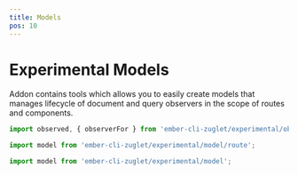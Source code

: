 ```yaml
---
title: Models
pos: 10
---
```


# Experimental Models

Addon contains tools which allows you to easily create models that manages lifecycle of document and query observers in the scope of routes and components.

``` javascript
import observed, { observerFor } from 'ember-cli-zuglet/experimental/observed';
```

``` javascript
import model from 'ember-cli-zuglet/experimental/model/route';
```

``` javascript
import model from 'ember-cli-zuglet/experimental/model';
```
